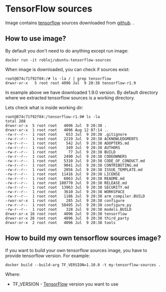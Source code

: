 # TensorFlow sources

Image contains [tensorflow](https://www.tensorflow.org) sources downloaded from [github](https://github.com/tensorflow/tensorflow).
.
## How to use image?

By default you don't need to do anything except run image:

```
docker run -it robloj/ubuntu-tensorflow-sources
```

When image is downloaded, you can check if sources exist:

```
root@874c71f92f04:/# ls -la / | grep tensorflow
drwxr-xr-x   5 root root 4096 Jul  9 20:38 tensorflow-r1.9
```

In example above we have downloaded 1.9.0 version.
By default directory where we extracted tensorflow sources is a working directory.

Lets check what is inside working dir:

```
root@874c71f92f04:/tensorflow-r1.9# ls -la
total 288
drwxr-xr-x  5 root root   4096 Jul  9 20:38 .
drwxr-xr-x  1 root root   4096 Aug 12 07:14 ..
-rw-r--r--  1 root root    653 Jul  9 20:38 .gitignore
-rw-r--r--  1 root root   2219 Jul  9 20:38 ACKNOWLEDGMENTS
-rw-r--r--  1 root root    542 Jul  9 20:38 ADOPTERS.md
-rw-r--r--  1 root root    349 Jul  9 20:38 AUTHORS
-rw-r--r--  1 root root     77 Jul  9 20:38 BUILD
-rw-r--r--  1 root root   2490 Jul  9 20:38 CODEOWNERS
-rw-r--r--  1 root root   5310 Jul  9 20:38 CODE_OF_CONDUCT.md
-rw-r--r--  1 root root   9041 Jul  9 20:38 CONTRIBUTING.md
-rw-r--r--  1 root root   2056 Jul  9 20:38 ISSUE_TEMPLATE.md
-rw-r--r--  1 root root  11416 Jul  9 20:38 LICENSE
-rw-r--r--  1 root root   6063 Jul  9 20:38 README.md
-rw-r--r--  1 root root 108770 Jul  9 20:38 RELEASE.md
-rw-r--r--  1 root root  13963 Jul  9 20:38 SECURITY.md
-rw-r--r--  1 root root   3610 Jul  9 20:38 WORKSPACE
-rw-r--r--  1 root root   1186 Jul  9 20:38 arm_compiler.BUILD
-rwxr-xr-x  1 root root    285 Jul  9 20:38 configure
-rw-r--r--  1 root root  58495 Jul  9 20:38 configure.py
-rw-r--r--  1 root root    328 Jul  9 20:38 models.BUILD
drwxr-xr-x 16 root root   4096 Jul  9 20:38 tensorflow
drwxr-xr-x 26 root root   4096 Jul  9 20:38 third_party
drwxr-xr-x  2 root root   4096 Jul  9 20:38 tools
```

## How to build my own tensorflow sources image?

If you want to build your own tensorflow sources image, you have to provide tensorflow
version. For example:

```
docker build --build-arg TF_VERSION=1.10.0 -t my-tensorflow-sources .
```

Where:

- TF_VERSION - [TensorFlow](https://github.com/tensorflow/tensorflow) version you want to use
